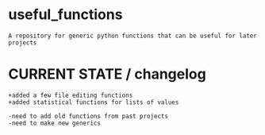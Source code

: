 # useful_functions
	A repository for generic python functions that can be useful for later projects

# CURRENT STATE / changelog
	+added a few file editing functions
 	+added statistical functions for lists of values
	
	-need to add old functions from past projects 
 	-need to make new generics

